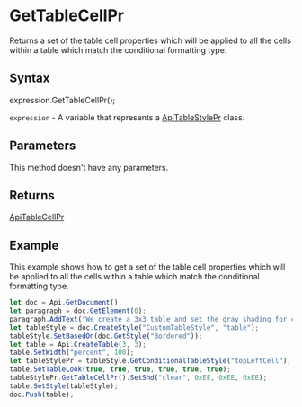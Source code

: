 # GetTableCellPr

Returns a set of the table cell properties which will be applied to all the cells within a table which match the conditional formatting type.

## Syntax

expression.GetTableCellPr();

`expression` - A variable that represents a [ApiTableStylePr](../ApiTableStylePr.md) class.

## Parameters

This method doesn't have any parameters.

## Returns

[ApiTableCellPr](../../ApiTableCellPr/ApiTableCellPr.md)

## Example

This example shows how to get a set of the table cell properties which will be applied to all the cells within a table which match the conditional formatting type.

```javascript
let doc = Api.GetDocument();
let paragraph = doc.GetElement(0);
paragraph.AddText("We create a 3x3 table and set the gray shading for cell #1:");
let tableStyle = doc.CreateStyle("CustomTableStyle", "table");
tableStyle.SetBasedOn(doc.GetStyle("Bordered"));
let table = Api.CreateTable(3, 3);
table.SetWidth("percent", 100);
let tableStylePr = tableStyle.GetConditionalTableStyle("topLeftCell");
table.SetTableLook(true, true, true, true, true, true);
tableStylePr.GetTableCellPr().SetShd("clear", 0xEE, 0xEE, 0xEE);
table.SetStyle(tableStyle);
doc.Push(table);
```
